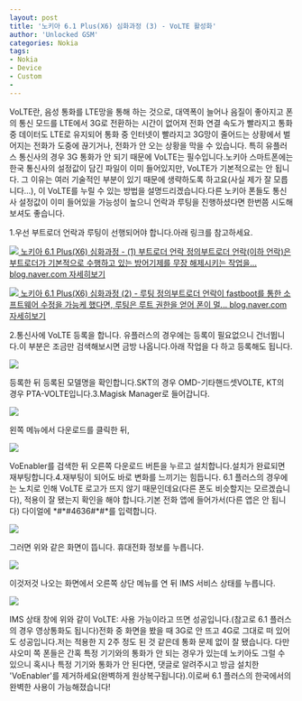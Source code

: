 ```yaml
---
layout: post
title: '노키아 6.1 Plus(X6) 심화과정 (3) - VoLTE 활성화'
author: 'Unlocked GSM'
categories: Nokia
tags:
- Nokia
- Device
- Custom
- 
---
```



<script> location.href='https://cafe.naver.com/develoid/824188' ; </script>

<p>
 <p>VoLTE란, 음성 통화를 LTE망을 통해 하는 것으로, 대역폭이 늘어나 음질이 좋아지고 폰의 통신 모드를 LTE에서 3G로 전환하는 시간이 없어져 전화 연결 속도가 빨라지고 통화 중 데이터도 LTE로 유지되어 통화 중 인터넷이 빨라지고 3G망이 줄어드는 상황에서 벌어지는 전화가 도중에 끊기거나, 전화가 안 오는 상황을 막을 수 있습니다. 특히 유플러스 통신사의 경우 3G 통화가 안 되기 때문에 VoLTE는 필수입니다.노키아 스마트폰에는 한국 통신사의 설정값이 담긴 파일이 이미 들어있지만, VoLTE가 기본적으로는 안 됩니다. 그 이유는 여러 기술적인 부분이 있기 때문에 생략하도록 하고요(사실 제가 잘 모릅니다...), 이 VoLTE를 누릴 수 있는 방법을 설명드리겠습니다.다른 노키아 폰들도 통신사 설정값이 이미 들어있을 가능성이 높으니 언락과 루팅을 진행하셨다면 한번쯤 시도해보셔도 좋습니다.</p>

</p>

<p>
 <p>
  <p></p>

 </p>

</p>

<p>
 <p>1.우선 부트로더 언락과 루팅이 선행되어야 합니다.아래 링크를 참고하세요.</p>

</p>

<p>
 <a href="https://blog.naver.com/PostView.nhn?blogId=kevin110419&amp;logNo=221357047293&amp;redirect=Dlog">   <img src="https://dthumb-phinf.pstatic.net/?src=%22http%3A%2F%2Fdthumb.phinf.naver.net%2F%3Fsrc%3D%2522https%253A%252F%252Fblogthumb.pstatic.net%252FMjAxODA5MTFfMjYz%252FMDAxNTM2NjU3NjM0OTUw.UBMMF-RZWJMAa9Tw9fSGj2i9zUov_tcFygho7hu45Pcg.WfJ5bl8GmxowqyfzL_L2HWsYyZhhma_0AmkUEuJacmYg.PNG.kevin110419%252F%2525C4%2525B8%2525C3%2525B31.PNG%253Ftype%253Dw2%2522%26amp%3Btype%3Dff120%22&amp;type=cafe_wa740">   노키아 6.1 Plus(X6) 심화과정 - (1) 부트로더 언락 정의부트로더 언락(이하 언락)은 부트로더가 기본적으로 수행하고 있는 방어기제를 무장 해제시키는 작업을... blog.naver.com    자세히보기 </a>
</p>

<p>
 <a href="https://blog.naver.com/PostView.nhn?blogId=kevin110419&amp;logNo=221359673024&amp;redirect=Dlog">   <img src="https://dthumb-phinf.pstatic.net/?src=%22http%3A%2F%2Fdthumb.phinf.naver.net%2F%3Fsrc%3D%2522https%253A%252F%252Fblogthumb.pstatic.net%252FMjAxODA5MTVfMTU4%252FMDAxNTM3MDA3NDcwMzcy.bRzLW5T0DOCvcEjB4NC26-hkMxniRyQzchl46C4G3RAg.qvbruQ2sm9yS_shm5XIbt7eQW6VUWUgXO2AH7lIMbeQg.PNG.kevin110419%252FScreenshot_20180911-181615.png%253Ftype%253Dw2%2522%26amp%3Btype%3Dff250_444%22&amp;type=cafe_wa740">   노키아 6.1 Plus(X6) 심화과정 (2) - 루팅 정의부트로더 언락이 fastboot를 통한 소프트웨어 수정을 가능케 했다면, 루팅은 루트 권한을 얻어 폰이 멀... blog.naver.com    자세히보기 </a>
</p>

<p>
 <p>2.통신사에 VoLTE 등록을 합니다. 유플러스의 경우에는 등록이 필요없으니 건너뜁니다.이 부분은 조금만 검색해보시면 금방 나옵니다.아래 작업을 다 하고 등록해도 됩니다.</p>

</p>

<p>
 <p>
  <img src="https://dthumb-phinf.pstatic.net/?src=%22https%3A%2F%2Fblogfiles.pstatic.net%2FMjAxODA5MjNfMjQ5%2FMDAxNTM3Njc4MDAyNjIz.Jb3otavpHbymppu33-zpUAXdHxkqhtpVbWkWaU0AT_8g.1i9WOyvPHm5rGYM3UawOH0nVPogVGe95nzu7ZIOGftwg.JPEG.kevin110419%2F1537677995933.jpg%22&amp;type=cafe_wa740">
 </p>

</p>

<p>
 <p>등록한 뒤 등록된 모델명을 확인합니다.SKT의 경우 OMD-기타핸드셋VOLTE, KT의 경우 PTA-VOLTE입니다.3.Magisk Manager로 들어갑니다.</p>

</p>

<p>
 <p>
  <img src="https://dthumb-phinf.pstatic.net/?src=%22https%3A%2F%2Fblogfiles.pstatic.net%2FMjAxODA5MTlfMTg1%2FMDAxNTM3MzYzOTAxMDU1.pf-dLhxt88JTqFw1DNGiVftn9TuzRFIFosbduB31i5Eg.WBolTE03MV-zleKMMfTljEaTEaewaYVR12p8cK9SweQg.JPEG.kevin110419%2F1537363890142.jpg%22&amp;type=cafe_wa740">
 </p>

</p>

<p>
 <p>왼쪽 메뉴에서 다운로드를 클릭한 뒤,</p>

</p>

<p>
 <p>
  <img src="https://dthumb-phinf.pstatic.net/?src=%22https%3A%2F%2Fblogfiles.pstatic.net%2FMjAxODA5MTlfMjQ3%2FMDAxNTM3MzYzOTAyMTM5.9s8pM_gSiRwMNjK8kzQznGfyrnAnKW5V3T9ZpcBK5BIg.xTRhaJHpf-oHWyGLPiAh2y97OEVtj-3GqRkGfAFT6RIg.JPEG.kevin110419%2F1537363813232.jpg%22&amp;type=cafe_wa740">
 </p>

</p>

<p>
 <p>VoEnabler를 검색한 뒤 오른쪽 다운로드 버튼을 누르고 설치합니다.설치가 완료되면 재부팅합니다.4.재부팅이 되어도 바로 변화를 느끼기는 힘듭니다. 6.1 플러스의 경우에는 노치로 인해 VoLTE 로고가 뜨지 않기 때문인데요(다른 폰도 비슷할지는 모르겠습니다), 적용이 잘 됐는지 확인을 해야 합니다.기본 전화 앱에 들어가서(다른 앱은 안 됩니다) 다이얼에 *#*#4636#*#*를 입력합니다.</p>

</p>

<p>
 <p>
  <img src="https://dthumb-phinf.pstatic.net/?src=%22https%3A%2F%2Fblogfiles.pstatic.net%2FMjAxODA5MTlfMjEw%2FMDAxNTM3MzYzOTAzMDY1.PzHqQcPx9xPwUIgDF1dE8y9BqEfX-w2iQrk2G8udibUg.A6fwdubzg7t7nhi5cdIsaNzYmZW9eXJ0-XlUQ6YkENsg.JPEG.kevin110419%2F1537363876167.jpg%22&amp;type=cafe_wa740">
 </p>

</p>

<p>
 <p>그러면 위와 같은 화면이 뜹니다. 휴대전화 정보를 누릅니다.</p>

</p>

<p>
 <p>
  <img src="https://dthumb-phinf.pstatic.net/?src=%22https%3A%2F%2Fblogfiles.pstatic.net%2FMjAxODA5MTlfMTE3%2FMDAxNTM3MzYzOTA0MTY1.omjMSWiNeU58r26K-Sb20xfHXT42dDNrCJIQ2a6z-OQg.Dt4i3SplYQwmu8QPaS7xuhzOKsgoJDGVcoh6ektcaTUg.JPEG.kevin110419%2F1537363865186.jpg%22&amp;type=cafe_wa740">
 </p>

</p>

<p>
 <p>이것저것 나오는 화면에서 오른쪽 상단 메뉴를 연 뒤 IMS 서비스 상태를 누릅니다.</p>

</p>

<p>
 <p>
  <img src="https://dthumb-phinf.pstatic.net/?src=%22https%3A%2F%2Fblogfiles.pstatic.net%2FMjAxODA5MTlfMjAz%2FMDAxNTM3MzYzOTA1Mjcw.8x_SZaUnIT2T5IhVMYPjCPnO_sRZj9X69TA2F-JDuM4g.GKzF8YW5tTmtMQALyM-a-Qbfw0334c8mHTo_ZvIGNEog.JPEG.kevin110419%2F1537363849423.jpg%22&amp;type=cafe_wa740">
 </p>

</p>

<p>
 <p>IMS 상태 창에 위와 같이 VoLTE: 사용 가능이라고 뜨면 성공입니다.(참고로 6.1 플러스의 경우 영상통화도 됩니다)전화 중 화면을 봤을 때 3G로 안 뜨고 4G로 그대로 떠 있어도 성공입니다.저는 적용한 지 2주 정도 된 것 같은데 통화 문제 없이 잘 됐습니다. 다만 샤오미 쪽 폰들은 간혹 특정 기기와의 통화가 안 되는 경우가 있는데 노키아도 그럴 수 있으니 혹시나 특정 기기와 통화가 안 된다면, 댓글로 알려주시고 방금 설치한 'VoEnabler'를 제거하세요(완벽하게 원상복구됩니다).이로써 6.1 플러스의 한국에서의 완벽한 사용이 가능해졌습니다!</p>

</p>


